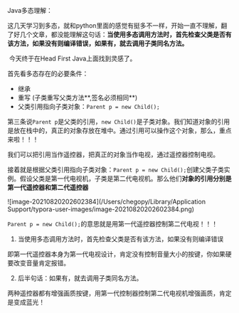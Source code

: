Java多态理解：

​	这几天学习到多态，就和python里面的感觉有挺多不一样，开始一直不理解，翻了好几个文章，都没能理解这句话：**当使用多态调用方法时，首先检查父类是否有该方法，如果没有则编译错误，如果有，就去调用子类同名方法。**

​	今天终于在Head First Java上面找到灵感了。

首先看多态存在的必要条件：

- 继承
- 重写 (子类重写父类方法**,签名必须相同**)
- 父类引用指向子类对象：`Parent p = new Child();`

第三条说`Parent p`是父类的引用，`new Child()`是子类对象。我们知道对象的引用是放在栈中的，真正的对象存放在堆中。通过引用可以操作这个对象，那么，重点来啦！！！

​	我们可以把引用当作遥控器，把真正的对象当作电视，通过遥控器控制电视。

接着就是根据父类引用指向子类对象：`Parent p = new Child();`创建父类子类实例。假设父类是第一代电视机，子类是第二代电视机。那么他们**对象的引用分别是第一代遥控器和第二代遥控器**

![image-20210820202602384](/Users/chegopy/Library/Application Support/typora-user-images/image-20210820202602384.png)

`Parent p = new Child();`的意思就是用第一代遥控器控制第二代电视！！！

1. 当使用多态调用方法时，首先检查父类是否有该方法，如果没有则编译错误

即第一代遥控器本身为第一代电视设计，肯定没有控制音量大小的按键，你如果硬要改变音量肯定报错。

2. 后半句话：如果有，就去调用子类同名方法。

两种遥控器都有增强画质按键，用第一代控制器控制第二代电视机增强画质，肯定是变成蓝光！